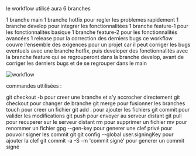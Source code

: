 le workflow utilisé aura 6 branches

1 branche main 
1 branche hotfix pour regler les problemes rapidement
1 branche develop pour integrer les fonctionnalitées
1 branche feature-1 pour les fonctionnalités basique
1 branche feature-2 pour les fonctionnalités avancées
1 release pour la correction des derniers bugs 
ce workflow couvre l'ensemble des exigences pour un projet car il peut corriger les bugs eventuels avec une branche hotfix, puis developer des fonctionnalités avec la branche feature qui se regrouperont dans la branche develop, avant de corriger les derniers bugs et de se regrouper dans le main  

![workflow](https://user-images.githubusercontent.com/89772013/131465755-1d71e529-2ce0-4e93-bf6e-397f74e5a156.PNG)

commandes uttilisées :

git checkout -b pour creer une branche et s'y accrocher directement
git checkout pour changer de branche
git merge pour fusionner les branches 
touch pour creer un fichier 
git add . pour ajouter les fichiers
git commit pour valider les modifications 
git push pour envoyer au serveur distant 
git pull pour recuperer sur le serveur distant
rm pour supprimer un fichier
mv pour renommer un fichier
gpg --gen-key pour generer une clef privé pour pouvoir signer les commit
git git config --global user.signingKey pour ajouter la clef 
git commit -a -S -m 'commit signé' pour generer un commit signé  
